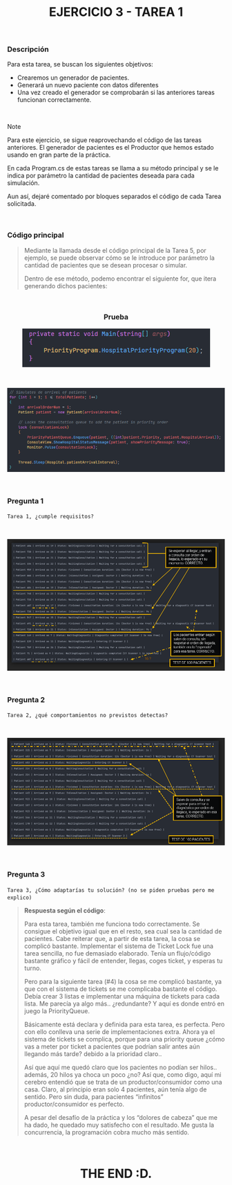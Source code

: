 <div align="center">

# EJERCICIO 3 - TAREA 1

</div>

<br>

### Descripción

Para esta tarea, se buscan los siguientes objetivos:

- Crearemos un generador de pacientes.
- Generará un nuevo paciente con datos diferentes
- Una vez creado el generador se comprobarán si las anteriores tareas funcionan correctamente.

<br>

> [!NOTE]
> Para este ejercicio, se sigue reaprovechando el código de las tareas anteriores. El generador de pacientes es el Productor que hemos estado usando en gran parte de la práctica.
> 
> En cada Program.cs de estas tareas se llama a su método principal y se le indica por parámetro la cantidad de pacientes deseada para cada simulación.
> 
> Aun así, dejaré comentado por bloques separados el código de cada Tarea solicitada.

<br>

### Código principal

> Mediante la llamada desde el código principal de la Tarea 5, por ejemplo, se puede observar cómo se le introduce por parámetro la cantidad de pacientes que se desean procesar o simular.
> 
> Dentro de ese método, podemo encontrar el siguiente for, que itera generando dichos pacientes:

<br>

<div align="center">

### Prueba
![Imagen de la prueba](../../Resources/prueba-ejercicio3-tarea1.png)

<br>

![Imagen de la prueba](../../Resources/prueba-ejercicio3-tarea1-2.png)

</div>

<br>

### Pregunta 1

`Tarea 1, ¿cumple requisitos?`

<br>

<div align="center">

![Imagen de la prueba](../../Resources/prueba-ejercicio3-tarea1-3.png)

</div>

<br>

### Pregunta 2

`Tarea 2, ¿qué comportamientos no previstos detectas?`

<br>

<div align="center">

![Imagen de la prueba](../../Resources/prueba-ejercicio3-tarea1-4.png)

</div>

<br>

### Pregunta 3

`Tarea 3, ¿Cómo adaptarías tu solución? (no se piden pruebas pero me explico)`

> **Respuesta según el código**:
> 
> Para esta tarea, también me funciona todo correctamente. Se consigue el objetivo igual que en el resto, sea cual sea la cantidad de pacientes. Cabe reiterar que, a partir de esta tarea, la cosa se complicó bastante. Implementar el sistema de Ticket Lock fue una tarea sencilla, no fue demasiado elaborado.
> Tenía un flujo/código bastante gráfico y fácil de entender, llegas, coges ticket, y esperas tu turno.
> 
> Pero para la siguiente tarea (#4) la cosa se me complicó bastante, ya que con el sistema de tickets se me complicaba bastante el código. Debía crear 3 listas e implementar una máquina de tickets para cada lista. Me parecía ya algo más.. ¿redundante? Y aquí es donde entró en juego la PriorityQueue.
> 
> Básicamente está declara y definida para esta tarea, es perfecta. Pero con ello conlleva una serie de implementaciones extra. Ahora ya el sistema de tickets se complica, porque para una priority queue ¿cómo vas a meter por ticket a pacientes que podrían salir antes aún llegando más tarde? debido a la
> prioridad claro..
> 
> Así que aquí me quedó claro que los pacientes no podían ser hilos.. además, 20 hilos ya choca un poco ¿no? Así que, como digo, aquí mi cerebro entendió que se trata de un productor/consumidor como una casa. Claro, al principio eran solo 4 pacientes, aún tenía algo de sentido. Pero sin duda, para pacientes
> “infinitos” productor/consumidor es perfecto.
> 
> A pesar del desafío de la práctica y los “dolores de cabeza” que me ha dado, he quedado muy satisfecho con el resultado. Me gusta la concurrencia, la programación cobra mucho más sentido.

<br>

<div align="center">

# THE END :D.

</div>
